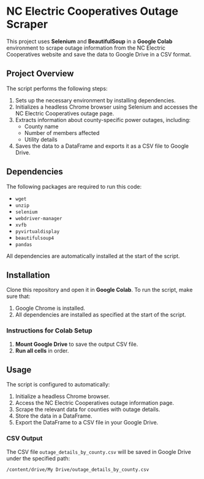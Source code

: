 # NC Electric Cooperatives Outage Scraper

This project uses **Selenium** and **BeautifulSoup** in a **Google Colab** environment to scrape outage information from the NC Electric Cooperatives website and save the data to Google Drive in a CSV format.

## Project Overview

The script performs the following steps:
1. Sets up the necessary environment by installing dependencies.
2. Initializes a headless Chrome browser using Selenium and accesses the NC Electric Cooperatives outage page.
3. Extracts information about county-specific power outages, including:
   - County name
   - Number of members affected
   - Utility details
4. Saves the data to a DataFrame and exports it as a CSV file to Google Drive.

## Dependencies

The following packages are required to run this code:

- `wget`
- `unzip`
- `selenium`
- `webdriver-manager`
- `xvfb`
- `pyvirtualdisplay`
- `beautifulsoup4`
- `pandas`

All dependencies are automatically installed at the start of the script.

## Installation

Clone this repository and open it in **Google Colab**. To run the script, make sure that:

1. Google Chrome is installed.
2. All dependencies are installed as specified at the start of the script.

### Instructions for Colab Setup

1. **Mount Google Drive** to save the output CSV file.
2. **Run all cells** in order.

## Usage

The script is configured to automatically:

1. Initialize a headless Chrome browser.
2. Access the NC Electric Cooperatives outage information page.
3. Scrape the relevant data for counties with outage details.
4. Store the data in a DataFrame.
5. Export the DataFrame to a CSV file in your Google Drive.

### CSV Output

The CSV file `outage_details_by_county.csv` will be saved in Google Drive under the specified path:
```plaintext
/content/drive/My Drive/outage_details_by_county.csv
